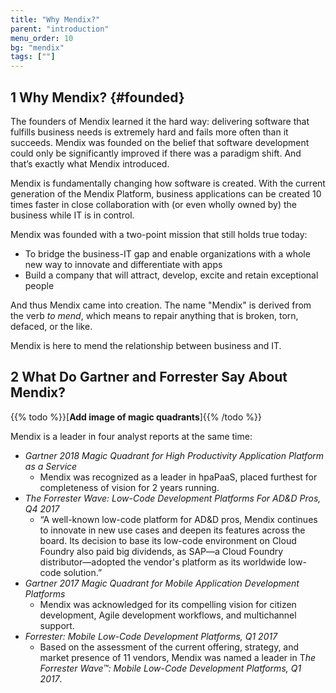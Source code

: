 ```yaml
---
title: "Why Mendix?"
parent: "introduction"
menu_order: 10
bg: "mendix"
tags: [""]
---
```


## 1 Why Mendix? {#founded}

The founders of Mendix learned it the hard way: delivering software that fulfills business needs is extremely hard and fails more often than it succeeds. Mendix was founded on the belief that software development could only be significantly improved if there was a paradigm shift. And that’s exactly what Mendix introduced.

Mendix is fundamentally changing how software is created. With the current generation of the Mendix Platform, business applications can be created 10 times faster in close collaboration with (or even wholly owned by) the business while IT is in control.

Mendix was founded with a two-point mission that still holds true today:

* To bridge the business-IT gap and enable organizations with a whole new way to innovate and differentiate with apps
* Build a company that will attract, develop, excite and retain exceptional people

And thus Mendix came into creation. The name "Mendix" is derived from the verb *to mend*, which means to repair anything that is broken, torn, defaced, or the like.

Mendix is here to mend the relationship between business and IT.

## 2 What Do Gartner and Forrester Say About Mendix?

{{% todo %}}[**Add image of magic quadrants**]{{% /todo %}}

Mendix is a leader in four analyst reports at the same time:

* *Gartner 2018 Magic Quadrant for High Productivity Application Platform as a Service*
    * Mendix was recognized as a leader in hpaPaaS, placed furthest for completeness of vision for 2 years running.
* *The Forrester Wave: Low-Code Development Platforms For AD&D Pros, Q4 2017*
    * “A well-known low-code platform for AD&D pros, Mendix continues to innovate in new use cases and deepen its features across the board. Its decision to base its low-code environment on Cloud Foundry also paid big dividends, as SAP—a Cloud Foundry distributor—adopted the vendor's platform as its worldwide low-code solution.”
* *Gartner 2017 Magic Quadrant for Mobile Application Development Platforms*
    * Mendix was acknowledged for its compelling vision for citizen development, Agile development workflows, and multichannel support.
* *Forrester: Mobile Low-Code Development Platforms, Q1 2017*
    * Based on the assessment of the current offering, strategy, and market presence of 11 vendors, Mendix was named a leader in T*he Forrester Wave™: Mobile Low-Code Development Platforms, Q1 2017*.
